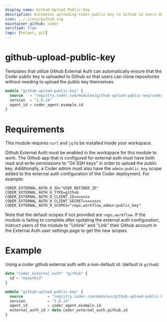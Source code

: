```yaml
---
display_name: Github Upload Public Key
description: Automates uploading Coder public key to Github so users don't have to.
icon: ../.icons/github.svg
maintainer_github: coder
verified: true
tags: [helper, git]
---
```


# github-upload-public-key

Templates that utilize Github External Auth can automatically ensure that the Coder public key is uploaded to Github so that users can clone repositories without needing to upload the public key themselves.

```tf
module "github-upload-public-key" {
  source   = "registry.coder.com/modules/github-upload-public-key/coder"
  version  = "1.0.14"
  agent_id = coder_agent.example.id
}
```

# Requirements

This module requires `curl` and `jq` to be installed inside your workspace.

Github External Auth must be enabled in the workspace for this module to work. The Github app that is configured for external auth must have both read and write permissions to "Git SSH keys" in order to upload the public key. Additionally, a Coder admin must also have the `admin:public_key` scope added to the external auth configuration of the Coder deployment. For example:

```
CODER_EXTERNAL_AUTH_0_ID="USER_DEFINED_ID"
CODER_EXTERNAL_AUTH_0_TYPE=github
CODER_EXTERNAL_AUTH_0_CLIENT_ID=xxxxxx
CODER_EXTERNAL_AUTH_0_CLIENT_SECRET=xxxxxxx
CODER_EXTERNAL_AUTH_0_SCOPES="repo,workflow,admin:public_key"
```

Note that the default scopes if not provided are `repo,workflow`. If the module is failing to complete after updating the external auth configuration, instruct users of the module to "Unlink" and "Link" their Github account in the External Auth user settings page to get the new scopes.

# Example

Using a coder github external auth with a non-default id: (default is `github`)

```tf
data "coder_external_auth" "github" {
  id = "myauthid"
}

module "github-upload-public-key" {
  source           = "registry.coder.com/modules/github-upload-public-key/coder"
  version          = "1.0.14"
  agent_id         = coder_agent.example.id
  external_auth_id = data.coder_external_auth.github.id
}
```
